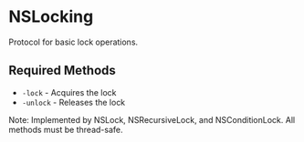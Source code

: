 # NSLocking

Protocol for basic lock operations.

## Required Methods

- `-lock` - Acquires the lock
- `-unlock` - Releases the lock

Note: Implemented by NSLock, NSRecursiveLock, and NSConditionLock. All methods must be thread-safe.
